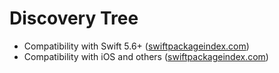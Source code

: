 #  Discovery Tree

- Compatibility with Swift 5.6+ ([swiftpackageindex.com](https://swiftpackageindex.com/theevo/SexagenaryCycle1924/builds))
- Compatibility with iOS and others ([swiftpackageindex.com](https://swiftpackageindex.com/theevo/SexagenaryCycle1924/builds))
